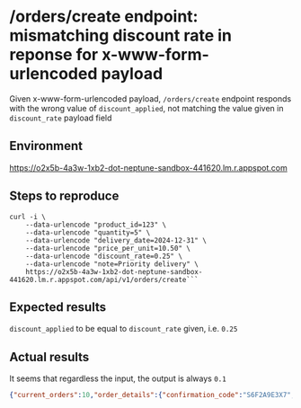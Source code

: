 # /orders/create endpoint: mismatching discount rate in reponse for x-www-form-urlencoded payload
Given x-www-form-urlencoded payload, `/orders/create` endpoint responds with the wrong value of `discount_applied`, not matching the value given in `discount_rate` payload field

## Environment
https://o2x5b-4a3w-1xb2-dot-neptune-sandbox-441620.lm.r.appspot.com

## Steps to reproduce
```shell
curl -i \
    --data-urlencode "product_id=123" \
    --data-urlencode "quantity=5" \
    --data-urlencode "delivery_date=2024-12-31" \
    --data-urlencode "price_per_unit=10.50" \
    --data-urlencode "discount_rate=0.25" \
    --data-urlencode "note=Priority delivery" \
    https://o2x5b-4a3w-1xb2-dot-neptune-sandbox-441620.lm.r.appspot.com/api/v1/orders/create```
```

## Expected results
`discount_applied` to be equal to `discount_rate` given, i.e. `0.25`

## Actual results
It seems that regardless the input, the output is always `0.1`
```json
{"current_orders":10,"order_details":{"confirmation_code":"S6F2A9E3X7","delivery_date":"Tue, 31 Dec 2024 00:00:00 GMT","discount_applied":0.1,"order_id":"7395322","price_per_unit":10.5,"product_id":"123","quantity":5,"total_amount":52.5}}
```
